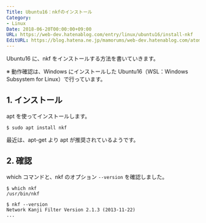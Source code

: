 ```yaml
---
Title: Ubuntu16：nkfのインストール
Category:
- Linux
Date: 2018-06-20T00:00:00+09:00
URL: https://web-dev.hatenablog.com/entry/linux/ubuntu16/install-nkf
EditURL: https://blog.hatena.ne.jp/mamorums/web-dev.hatenablog.com/atom/entry/17391345971655639868
---
```


Ubuntu16 に、nkf をインストールする方法を書いていきます。

※ 動作確認は、Windows にインストールした Ubuntu16（WSL：Windows Subsystem for Linux）で行っています。


## 1. インストール
apt を使ってインストールします。

```
$ sudo apt install nkf
```

最近は、apt-get より apt が推奨されているようです。


## 2. 確認
which コマンドと、nkf のオプション `--version` を確認しました。

```
$ which nkf
/usr/bin/nkf
```

```
$ nkf --version
Network Kanji Filter Version 2.1.3 (2013-11-22)
...
```
